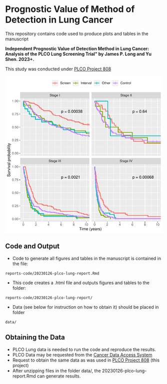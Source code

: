 # Prognostic Value of Method of Detection in Lung Cancer

This repository contains code used to produce plots and tables in the manuscript 

**Independent Prognostic Value of Detection Method in Lung Cancer: Analysis of the PLCO Lung Screening Trial" by James P. Long and Yu Shen. 2023+.**

This study was conducted under [PLCO Project 808](https://cdas.cancer.gov/approved-projects/3140/)

<img align="center" src="reports-code/20230126-plco-lung-report/km-bystage-within4.pdf?raw=true">

## Code and Output

* Code to generate all figures and tables in the manuscript is contained in the file:
```
reports-code/20230126-plco-lung-report.Rmd
```
* This code creates a .html file and outputs figures and tables to the folder:
```
reports-code/20230126-plco-lung-report/
```
* Data (see below for instruction on how to obtain it) should be placed in folder
```
data/
```

## Obtaining the Data

* PLCO Lung data is needed to run the code and reproduce the results.
* PLCO Data may be requested from the [Cancer Data Access System](https://cdas.cancer.gov/)
* Request to obtain the same data as was used in [PLCO Project 808](https://cdas.cancer.gov/approved-projects/3140/) (this project)
* After unzipping files in the folder data/, the 20230126-plco-lung-report.Rmd can generate results.

